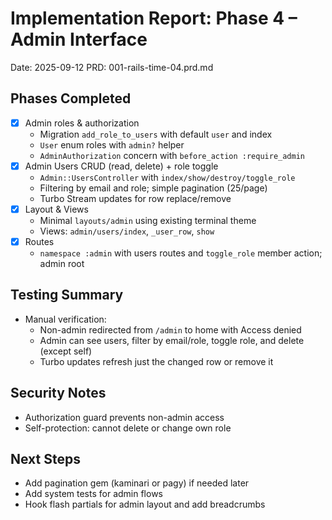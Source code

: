 # Implementation Report: Phase 4 – Admin Interface
Date: 2025-09-12
PRD: 001-rails-time-04.prd.md

## Phases Completed
- [x] Admin roles & authorization
  - Migration `add_role_to_users` with default `user` and index
  - `User` enum roles with `admin?` helper
  - `AdminAuthorization` concern with `before_action :require_admin`
- [x] Admin Users CRUD (read, delete) + role toggle
  - `Admin::UsersController` with `index/show/destroy/toggle_role`
  - Filtering by email and role; simple pagination (25/page)
  - Turbo Stream updates for row replace/remove
- [x] Layout & Views
  - Minimal `layouts/admin` using existing terminal theme
  - Views: `admin/users/index`, `_user_row`, `show`
- [x] Routes
  - `namespace :admin` with users routes and `toggle_role` member action; admin root

## Testing Summary
- Manual verification:
  - Non-admin redirected from `/admin` to home with Access denied
  - Admin can see users, filter by email/role, toggle role, and delete (except self)
  - Turbo updates refresh just the changed row or remove it

## Security Notes
- Authorization guard prevents non-admin access
- Self-protection: cannot delete or change own role

## Next Steps
- Add pagination gem (kaminari or pagy) if needed later
- Add system tests for admin flows
- Hook flash partials for admin layout and add breadcrumbs
